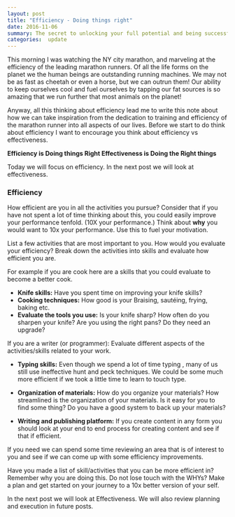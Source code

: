 ```yaml
---
layout: post
title: "Efficiency - Doing things right"
date: 2016-11-06
summary: The secret to unlocking your full potential and being successful is to be efficient at all important activities that you are engaged in.
categories:  update
---
```


This morning I was watching the NY city marathon, and marveling at the efficiency of the leading marathon runners. Of all the life forms on the planet we the human beings are outstanding running machines. We may not be as fast as cheetah or even a horse, but we can outrun them! Our ability to keep ourselves cool and fuel ourselves by tapping our fat sources is so amazing that we run further that most animals on the planet!

Anyway, all this thinking about efficiency lead me to write this note about how we can take inspiration from the dedication to training and efficiency of the marathon runner into all aspects of our lives.
Before we start to do think about efficiency I want to encourage you think about efficiency vs effectiveness.

__Efficiency is Doing things Right
Effectiveness is Doing the Right things__

Today we will focus on efficiency. In the next post we will look at effectiveness.

### Efficiency
How efficient are you in all the activities you pursue? Consider that if you have not spent a lot of time thinking about this, you could easily improve your performance tenfold. (10X your performance.) Think about __why__  you would want to 10x your performance. Use this to fuel your motivation.  

List a few activities that are most important to you. How would you evaluate your efficiency?
Break down the activities into skills and evaluate how efficient you are.

For example if you are cook here are a skills that you could evaluate to become a better cook.

* __Knife skills:__ Have you spent time on improving your knife skills?
* __Cooking techniques:__ How good is your Braising, sautéing, frying, baking etc.
* __Evaluate the tools you use:__ Is your knife sharp? How often do you sharpen your knife? Are you using the right pans? Do they need an upgrade?

If you are a writer (or programmer): Evaluate different aspects of the activities/skills related to your work.

* __Typing skills:__ Even though we spend a lot of time typing , many of us still use ineffective hunt and peck techniques. We could be some much more efficient if we took a little time to learn to touch type.

* __Organization of materials:__ How do you organize your materials? How streamlined is the organization of your materials. Is it easy for you to find some thing?  Do you have a good system to back up your materials?

* __Writing and publishing platform:__ If you create content in any form you should look at your end to end process for creating content and see if that if efficient.

If you need we can spend some time reviewing an  area that is of interest to you and see if we can come up with some efficiency improvements.

Have you made a list of skill/activities that you can be more efficient in? Remember why you are doing this. Do not lose touch with the WHYs? Make a plan and get started on your journey to a 10x better version of your self.

In the next post we will look at Effectiveness. We will also review planning and execution in future posts. 
